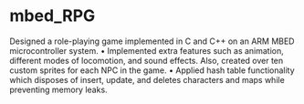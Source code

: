 # mbed_RPG
Designed a role-playing game implemented in C and C++ on an ARM MBED microcontroller system.
• Implemented extra features such as animation, different modes of locomotion, and sound effects. Also, created over ten
custom sprites for each NPC in the game.
• Applied hash table functionality which disposes of insert, update, and deletes characters and maps while preventing
memory leaks.
